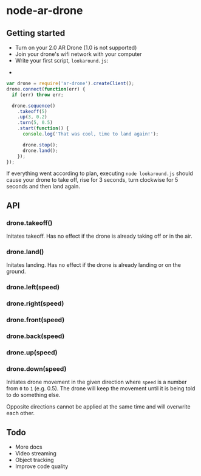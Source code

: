 # node-ar-drone

## Getting started

* Turn on your 2.0 AR Drone (1.0 is not supported)
* Join your drone's wifi network with your computer
* Write your first script, `lookaround.js`:
-
```js
var drone = require('ar-drone').createClient();
drone.connect(function(err) {
  if (err) throw err;

  drone.sequence()
    .takeoff(5)
    .up(3, 0.2)
    .turn(5, 0.5)
    .start(function() {
      console.log('That was cool, time to land again!');

      drone.stop();
      drone.land();
    });
});
```

If everything went according to plan, executing `node lookaround.js` should
cause your drone to take off, rise for 3 seconds, turn clockwise for 5 seconds
and then land again.

## API

### drone.takeoff()

Initates takeoff. Has no effect if the drone is already taking off or in the
air.

### drone.land()

Initates landing. Has no effect if the drone is already landing or on the
ground.

### drone.left(speed)
### drone.right(speed)
### drone.front(speed)
### drone.back(speed)
### drone.up(speed)
### drone.down(speed)

Initiates drone movement in the given direction where `speed` is a number from
`0` to `1` (e.g. 0.5). The drone will keep the movement until it is being told
to do something else.

Opposite directions cannot be applied at the same time and will overwrite each
other.

## Todo

* More docs
* Video streaming
* Object tracking
* Improve code quality
